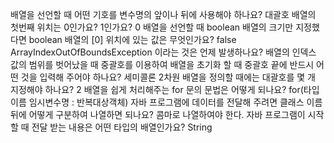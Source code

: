 배열을 선언할 때 어떤 기호를 변수명의 앞이나 뒤에 사용해야 하나요?
대괄호
배열의 첫번째 위치는 0인가요? 1인가요?
0
배열을 선언할 때 boolean 배열의 크기만 지정했다면 boolean 배열의 [0] 위치에 있는 값은 무엇인가요?
false
ArrayIndexOutOfBoundsException 이라는 것은 언제 발생하나요?
배열의 인덱스 값의 범위를 벗어났을 때
중괄호를 이용하여 배열을 초기화 할 때 중괄호 끝에 반드시 어떤 것을 입력해 주어야 하나요?
세미콜론
2차원 배열을 정의할 때에는 대괄호를 몇 개 지정해야 하나요?
2
배열을 쉽게 처리해주는 for 문의 문법은 어떻게 되나요?
for(타입이름 임시변수명 : 반복대상객체)
자바 프로그램에 데이터를 전달해 주려면 클래스 이름 뒤에 어떻게 구분하여 나열하면 되나요?
콤마로 나열하여야 한다.
자바 프로그램이 시작할 때 전달 받는 내용은 어떤 타입의 배열인가요?
String
